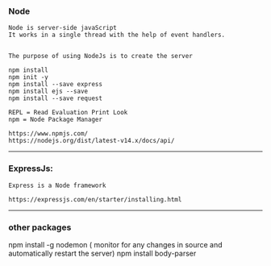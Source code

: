 ### Node

```console
Node is server-side javaScript
It works in a single thread with the help of event handlers.


The purpose of using NodeJs is to create the server

npm install
npm init -y
npm install --save express
npm install ejs --save
npm install --save request

REPL = Read Evaluation Print Look
npm = Node Package Manager

https://www.npmjs.com/
https://nodejs.org/dist/latest-v14.x/docs/api/

```

---

### ExpressJs:

```console
Express is a Node framework

https://expressjs.com/en/starter/installing.html

```

---

### other packages

npm install -g nodemon ( monitor for any changes in source and automatically restart the server)
npm install body-parser


